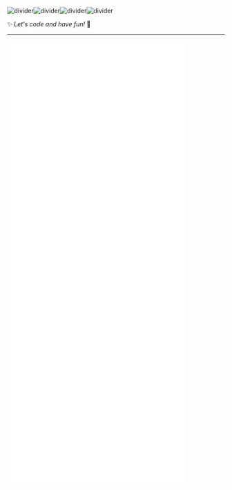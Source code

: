 ![divider](https://github.com/user-attachments/assets/ca1e4fc5-2edf-4c8b-acf7-ae8f1c574472)![divider](https://github.com/user-attachments/assets/ca1e4fc5-2edf-4c8b-acf7-ae8f1c574472)![divider](https://github.com/user-attachments/assets/ca1e4fc5-2edf-4c8b-acf7-ae8f1c574472)![divider](https://github.com/user-attachments/assets/ca1e4fc5-2edf-4c8b-acf7-ae8f1c574472)  

✨ *Let's code and have fun!* 🚀  

---

![Metrics](https://github.com/Lu-LuToine/Lu-LuToine/blob/main/github-metrics.svg)
